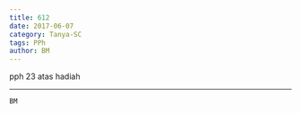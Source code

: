 ```yaml
---
title: 612
date: 2017-06-07
category: Tanya-SC
tags: PPh
author: BM
---
```


pph 23 atas hadiah

---



`BM`
